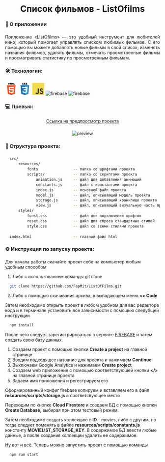 <br clear="both">

###

<h1 align="center">Список фильмов - ListOfilms</h1>

###

<h3 align="left">💬 О приложении</h3>

###

<p align="justify ">Приложение «ListOfilms» — это удобный инструмент для любителей кино, который помогает управлять списком любимых фильмов. С его помощью вы можете добавлять новые фильмы в свой список, изменять названия фильмов, удалять фильмы, отмечать просмотренные фильмы и просматривать статистику по просмотренным фильмам.<p>

###

<h3 align="left">🛠 Технологии:</h3>

###

<div align="left">
  <img src="https://raw.githubusercontent.com/devicons/devicon/master/icons/html5/html5-original-wordmark.svg" alt="html5" width="40" height="40"/>
  <img src="https://raw.githubusercontent.com/devicons/devicon/master/icons/css3/css3-original-wordmark.svg" alt="css3" width="40" height="40"/>
  <img src="https://raw.githubusercontent.com/devicons/devicon/master/icons/javascript/javascript-original.svg" alt="javascript" width="40" height="40"/>
  <img src="https://www.vectorlogo.zone/logos/firebase/firebase-icon.svg" alt="firebase" width="40" height="40"/>
  <img src="https://logodix.com/logo/1637364.png" alt="firebase" width="100" height="40"/>
</div>

###

<h3 align="left">💻 Превью:</h3>

###

<div align="center">
  <a href="[https://console.firebase.google.com/u/0/](https://fapmit.github.io/ListOfFilms-preview/)" target="_blank" >Ссылка на предпросмотр проекта</a>
</div>

###

<div align="center">
  <img src="https://i.ibb.co/pW7mFy1/fapmit-github-io-List-Of-Films-preview.jpg" alt="preview" width="650px" height="560px"/>
</div>

###

<h3 align="left">🧾 Структура проекта:</h3>

###

```bash
  src/
      resources/
          fonts                -- папка со шрифтами проекта
          scripts/             -- папка со скриптами проекта
              animation.js     -- файл для добавления анимаций
              constants.js     -- файл с константами проекта
              index.js         -- основной файл проекта
              model.js         -- файл, описывающий модель проекта
              storage.js       -- файл, описывающий хранилище проекта
              view.js          -- файл, описывающий визуальную часть проекта
      styles/
          fonst.css            -- файл для подключения шрифтов
          reset.css            -- файл для сброса стандартных стилей
          style.css            -- файл со всеми стилями проекта

  index.html                   -- главный файл html
```

###

<h3 align="left">⚙️ Инструкция по запуску проекта:</h3>

###

Для начала работы скачайте проект себе на компьютер любым удобным способом:

1. Либо с использованием команды git clone

```bash
  git clone https://github.com/FapMit/ListOfFilms.git
```

2. Либо с помощью скачивания архива, в выпадающем меню <b><> Code</b>

Затем необходимо открыть проект в любом удобном для вас редакторе кода и в терминале установить все зависимости с помощью следубщей инструкции

```bash
  npm install
```

После чего следует зарегистрироваться в сервисе <a href="https://console.firebase.google.com/u/0/" target="_blank" >FIREBASE</a> и затем создать свою базу данных.

1. Создаем проект с помощью кнопки <b>Create a project</b> на главной странице
2. Вводим подходящее название для проекта и нажимаем <b>Continue</b>
3. Выключаем Google Analytics и нажимаем <b>Create project</b>
4. Создаем web приложение с помощью соответствующей кнопки <b></></b> на главной странице проекта
5. Задаем имя приложения и регестрируем его

Сформированный конфиг firebase копируем и вставляем его в файл <b>resources/scripts/storage.js</b> в соответсвующее место

Переходим по кнопке <b>Cloud Firestore</b> и создаем БД с помощью кнопки <b>Create Database</b>, выбирая при этом тестовый режим.

Затем необходимо создать коллекцию с <b>ID</b> - movies, либо с другим, но тогда следует поменять в файле <b>resources/scripts/constants.js</b> константу <b>MOVIELIST_STORAGE_KEY</b>. В содержимое БД ввести любые данные, а после создания коллекции удалить ее содержимое.

Ну вот и всё. Теперь можно запустить проект с помощью команды

```bash
  npm run start
```
